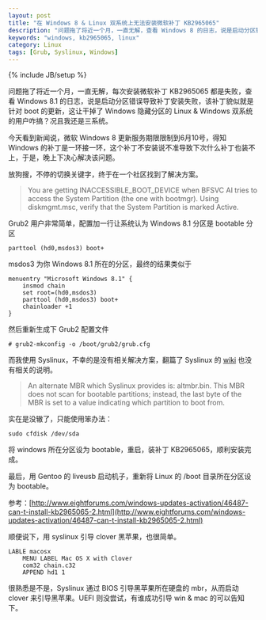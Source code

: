 ```yaml
---
layout: post
title: "在 Windows 8 & Linux 双系统上无法安装微软补丁 KB2965065"
description: "问题拖了将近一个月，一直无解，查看 Windows 8 的日志，说是启动分区错误导致补丁安装失败，该补丁貌似就是针对 boot 的更新，这让干掉了 Windows 隐藏分区的 Linux & Windows 双系统的用户咋搞？况且我还是三系统。"
keywords: "windows, kb2965065, linux"
category: Linux
tags: [Grub, Syslinux, Windows]
---
```

{% include JB/setup %}

问题拖了将近一个月，一直无解，每次安装微软补丁 KB2965065 都是失败，查看 Windows 8.1 的日志，说是启动分区错误导致补丁安装失败，该补丁貌似就是针对 boot 的更新，这让干掉了 Windows 隐藏分区的 Linux & Windows 双系统的用户咋搞？况且我还是三系统。

今天看到新闻说，微软 Windows 8 更新服务期限限制到6月10号，得知 Windows 的补丁是一环接一环，这个补丁不安装说不准导致下次什么补丁也装不上，于是，晚上下决心解决该问题。

<!-- more -->
放狗搜，不停的切换关键字，终于在一个社区找到了解决方案。

>You are getting INACCESSIBLE\_BOOT\_DEVICE when BFSVC AI tries to access the System Partition (the one with bootmgr). Using diskmgmt.msc, verify that the System Partition is marked Active.

Grub2 用户非常简单，配置加一行让系统认为 Windows 8.1 分区是 bootable 分区

    parttool (hd0,msdos3) boot+

msdos3 为你 Windows 8.1 所在的分区，最终的结果类似于

```
menuentry "Microsoft Windows 8.1" {
    insmod chain
    set root=(hd0,msdos3)
    parttool (hd0,msdos3) boot+
    chainloader +1
}
```

然后重新生成下 Grub2 配置文件

    # grub2-mkconfig -o /boot/grub2/grub.cfg

而我使用 Syslinux，不幸的是没有相关解决方案，翻篇了 Syslinux 的 [wiki](http://www.syslinux.org/wiki/index.php/Comboot/chain.c32) 也没有相关的说明。

>An alternate MBR which Syslinux provides is: altmbr.bin. This MBR does not scan for bootable partitions; instead, the last byte of the MBR is set to a value indicating which partition to boot from.

实在是没辙了，只能使用笨办法：

    sudo cfdisk /dev/sda

将 windows 所在分区设为 bootable，重启，装补丁 KB2965065，顺利安装完成。

最后，用 Gentoo 的 liveusb 启动机子，重新将 Linux 的 /boot 目录所在分区设为 bootable。

参考：[http://www.eightforums.com/windows-updates-activation/46487-can-t-install-kb2965065-2.html](http://www.eightforums.com/windows-updates-activation/46487-can-t-install-kb2965065-2.html)

顺便说下，用 syslinux 引导 clover 黑苹果，也很简单。

```
LABLE macosx
    MENU LABEL Mac OS X with Clover
    com32 chain.c32
    APPEND hd1 1
```

很熟悉是不是，Syslinux 通过 BIOS 引导黑苹果所在硬盘的 mbr，从而启动 clover 来引导黑苹果。UEFI 则没尝试，有谁成功引导 win & mac 的可以告知下。
